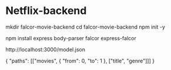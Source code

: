# Netflix-backend


mkdir falcor-movie-backend
cd falcor-movie-backend
npm init -y


npm install express body-parser falcor express-falcor


http://localhost:3000/model.json

{
  "paths": [["movies", { "from": 0, "to": 1 }, ["title", "genre"]]]
}


